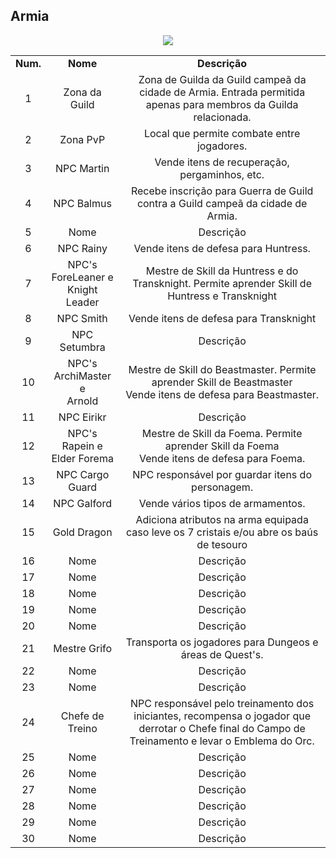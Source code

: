 ## Armia 

<p align="center">
<img src="./" />
</p> 

<table align="center">
    <tr align="center">
        <td><strong>Num.</strong></td>
        <td><strong>Nome</strong></td>
        <td><strong>Descrição</strong></td>
    </tr>
    <tr align="center">
        <td>1</tdr>
        <td>Zona da Guild</td>
        <td>Zona de Guilda da Guild campeã da cidade de Armia. Entrada permitida apenas para membros da Guilda relacionada.</td>
    </tr>
    <tr align="center">
        <td>2</tdr>
        <td>Zona PvP</td>
        <td>Local que permite combate entre jogadores.</td>
    </tr>
    <tr align="center">
        <td>3</tdr>
        <td>NPC Martin</td>
        <td>Vende itens de recuperação, pergaminhos, etc.</td>
    </tr>
    <tr align="center">
        <td>4</tdr>
        <td>NPC Balmus</td>
        <td>Recebe inscrição para Guerra de Guild contra a Guild campeã da cidade de Armia.</td>
    </tr>
    <tr align="center">
        <td>5</tdr>
        <td>Nome</td>
        <td>Descrição</td>
    </tr>
    <tr align="center">
        <td>6</tdr>
        <td>NPC Rainy</td>
        <td>Vende itens de defesa para Huntress.</td>
    </tr>
    <tr align="center">
        <td>7</tdr>
        <td>NPC's<br> ForeLeaner e <br>Knight Leader</td>
        <td>Mestre de Skill da Huntress e do Transknight. Permite aprender Skill de Huntress e Transknight</td>
    </tr>
    <tr align="center">
        <td>8</tdr>
        <td>NPC Smith</td>
        <td>Vende itens de defesa para Transknight</td>
    </tr>
    <tr align="center">
        <td>9</tdr>
        <td>NPC Setumbra</td>
        <td>Descrição</td>
    </tr>
    <tr align="center">
        <td>10</tdr>
        <td>NPC's<br>ArchiMaster e<br>Arnold</td>
        <td>Mestre de Skill do Beastmaster. Permite aprender Skill de Beastmaster<br>Vende itens de defesa para Beastmaster.</td>
    </tr>
    <tr align="center">
        <td>11</tdr>
        <td>NPC Eirikr</td>
        <td>Descrição</td>
    </tr>
    <tr align="center">
        <td>12</tdr>
        <td>NPC's<br> Rapein e<br>Elder Forema</td>
        <td>Mestre de Skill da Foema. Permite aprender Skill da Foema<br>Vende itens de defesa para Foema.</td>
    </tr>
    <tr align="center">
        <td>13</tdr>
        <td>NPC Cargo Guard</td>
        <td>NPC responsável por guardar itens do personagem.</td>
    </tr>
    <tr align="center">
        <td>14</tdr>
        <td>NPC Galford</td>
        <td>Vende vários tipos de armamentos.</td>
    </tr>
    <tr align="center">
        <td>15</tdr>
        <td>Gold Dragon</td>
        <td>Adiciona atributos na arma equipada caso leve os 7 cristais e/ou abre os baús de tesouro</td>
    </tr>
    <tr align="center">
        <td>16</tdr>
        <td>Nome</td>
        <td>Descrição</td>
    </tr>
    <tr align="center">
        <td>17</tdr>
        <td>Nome</td>
        <td>Descrição</td>
    </tr>
    <tr align="center">
        <td>18</tdr>
        <td>Nome</td>
        <td>Descrição</td>
    </tr>
    <tr align="center">
        <td>19</tdr>
        <td>Nome</td>
        <td>Descrição</td>
    </tr>
    <tr align="center">
        <td>20</tdr>
        <td>Nome</td>
        <td>Descrição</td>
    </tr>
    <tr align="center">
        <td>21</tdr>
        <td>Mestre Grifo</td>
        <td>Transporta os jogadores para Dungeos e áreas de Quest's.</td>
    </tr>
    <tr align="center">
        <td>22</tdr>
        <td>Nome</td>
        <td>Descrição</td>
    </tr>
    <tr align="center">
        <td>23</tdr>
        <td>Nome</td>
        <td>Descrição</td>
    </tr>
    <tr align="center">
        <td>24</tdr>
        <td>Chefe de Treino</td>
        <td>NPC responsável pelo treinamento dos iniciantes, recompensa o jogador que derrotar o Chefe final do Campo de Treinamento e levar o Emblema do Orc.</td>
    </tr>
    <tr align="center">
        <td>25</tdr>
        <td>Nome</td>
        <td>Descrição</td>
    </tr>
    <tr align="center">
        <td>26</tdr>
        <td>Nome</td>
        <td>Descrição</td>
    </tr>
    <tr align="center">
        <td>27</tdr>
        <td>Nome</td>
        <td>Descrição</td>
    </tr>
    <tr align="center">
        <td>28</tdr>
        <td>Nome</td>
        <td>Descrição</td>
    </tr>
    <tr align="center">
        <td>29</tdr>
        <td>Nome</td>
        <td>Descrição</td>
    </tr>
    <tr align="center">
        <td>30</tdr>
        <td>Nome</td>
        <td>Descrição</td>
    </tr>

</table>